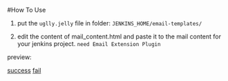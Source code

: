 #How To Use

1. put the `uglly.jelly` file in folder: `JENKINS_HOME/email-templates/`

2. edit the content of mail_content.html and paste it to the mail content for your jenkins project. `need Email Extension Plugin` 

preview:

[success](./preview_success.jpg)
[fail](./preview_fail.jpg)
